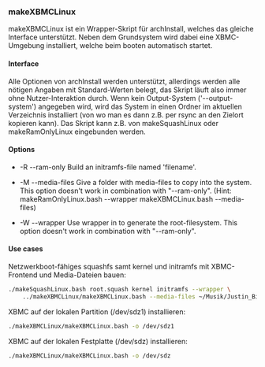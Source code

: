 <!-- region vim modline

vim: set tabstop=4 shiftwidth=4 expandtab:
vim: foldmethod=marker foldmarker=region,endregion:

endregion

region header

Copyright Torben Sickert 16.12.2012

License
-------

   This library written by Torben Sickert stand under a creative commons
   naming 3.0 unported license.
   see http://creativecommons.org/licenses/by/3.0/deed.de

endregion -->

### makeXBMCLinux

makeXBMCLinux ist ein Wrapper-Skript für archInstall, welches das gleiche
Interface unterstützt. Neben dem Grundsystem wird dabei eine XBMC-Umgebung
installiert, welche beim booten automatisch startet.

#### Interface

Alle Optionen von archInstall werden unterstützt, allerdings werden alle
nötigen Angaben mit Standard-Werten belegt, das Skript läuft also immer ohne
Nutzer-Interaktion durch. Wenn kein Output-System ('--output-system') angegeben
wird, wird das System in einen Ordner im aktuellen Verzeichnis installiert (von
wo man es dann z.B. per rsync an den Zielort kopieren kann). Das Skript kann
z.B. von makeSquashLinux oder makeRamOnlyLinux eingebunden werden.

<!--|deDE:Optionen-->
#### Options

- -R --ram-only <filename> Build an initramfs-file named 'filename'.

- -M --media-files <media-folder> Give a folder with media-files to copy into
                                  the system. This option doesn't work in
                                  combination with "--ram-only". (Hint:
                                  makeRamOnlyLinux.bash --wrapper
                                  makeXBMCLinux.bash --media-files)

- -W --wrapper <filename> Use wrapper in <filename> to generate the
                          root-filesystem. This option doesn't work in
                          combination with "--ram-only".

<!--|deDE:Anwendungsfälle-->
#### Use cases

Netzwerkboot-fähiges squashfs samt kernel und initramfs mit XBMC-Frontend und
Media-Dateien bauen:

```bash
./makeSquashLinux.bash root.squash kernel initramfs --wrapper \
    ../makeXBMCLinux/makeXBMCLinux.bash --media-files ~/Musik/Justin_Bieber
```

XBMC auf der lokalen Partition (/dev/sdz1) installieren:

```bash
./makeXBMCLinux/makeXBMCLinux.bash -o /dev/sdz1
```

XBMC auf der lokalen Festplatte (/dev/sdz) installieren:

```bash
./makeXBMCLinux/makeXBMCLinux.bash -o /dev/sdz
```
